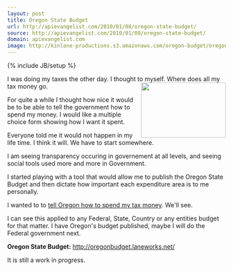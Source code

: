 ```yaml
---
layout: post
title: Oregon State Budget
url: http://apievangelist.com/2010/01/08/oregon-state-budget/
source: http://apievangelist.com/2010/01/08/oregon-state-budget/
domain: apievangelist.com
image: http://kinlane-productions.s3.amazonaws.com/oregon-budget/oregon-capital.jpg
---
```

{% include JB/setup %}<p>I was doing my taxes the other day. I thought to myself. Where does all my tax money go. <img title="Oregon State Capital" src="http://kinlane-productions.s3.amazonaws.com/oregon-budget/oregon-capital.jpg" alt="" width="195" height="127" align="right" /><p></p>
For quite a while I thought how nice it would be to be able to tell the government how to spend my money. I would like a multiple choice form showing how I want it spent.<p></p>
Everyone told me it would not happen in my life time. I think it will. We have to start somewhere.<p></p>
I am seeing transparency occuring in governement at all levels, and seeing social tools used more and more in Government.<p></p>
I started playing with a tool that would allow me to publish the Oregon State Budget and then dictate how important each expenditure area is to me personally.<p></p>
I wanted to to <a href="http://oregonbudget.laneworks.net/">tell Oregon how to spend my tax money</a>. We'll see.<p></p>
I can see this applied to any Federal, State, Country or any entities budget for that matter. I have Oregon's budget published, maybe I will do the Federal government next.<p></p>
<strong>Oregon State Budget:</strong> <a href="http://oregonbudget.laneworks.net/">http://oregonbudget.laneworks.net/</a><p></p>
It is still a work in progress.
</p>
